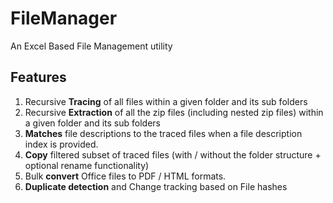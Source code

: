 # FileManager
An Excel Based File Management utility

## Features
1. Recursive **Tracing** of all files within a given folder and its sub folders
1. Recursive **Extraction** of all the zip files (including nested zip files) within a given folder and its sub folders
1. **Matches** file descriptions to the traced files when a file description index is provided.
1. **Copy** filtered subset of traced files (with / without the folder structure + optional rename functionality)
1. Bulk **convert** Office files to PDF / HTML formats.
1. **Duplicate detection** and Change tracking based on File hashes
